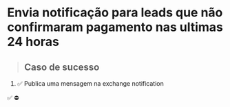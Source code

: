 # Envia notificação para leads que não confirmaram pagamento nas ultimas 24 horas

> ## Caso de sucesso

1. ✅ Publica uma mensagem na exchange notification


✅
⛔